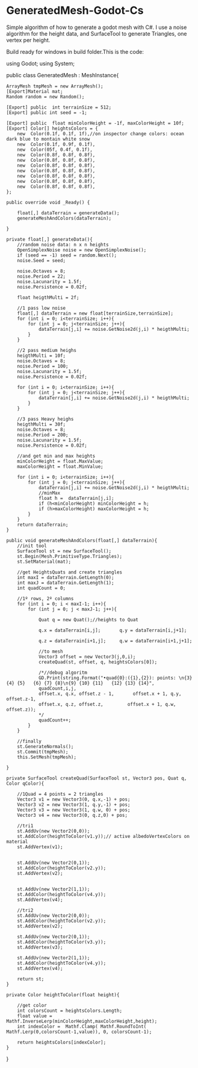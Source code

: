 # GeneratedMesh-Godot-Cs
Simple algorithm of how to generate a godot mesh with C#. I use a noise algorithm for the height data, and SurfaceTool to generate Triangles, one vertex per height.

Build ready for windows in build folder.This is the code:

using Godot;
using System;

public class GeneratedMesh : MeshInstance{

    ArrayMesh tmpMesh = new ArrayMesh();
    [Export]Material mat; 
    Random random = new Random();

    [Export] public  int terrainSize = 512;
    [Export] public int seed = -1;

    [Export] public  float minColorHeight = -1f, maxColorHeight = 10f;
    [Export] Color[] heightsColors = {
        new  Color(0.1f, 0.1f, 1f),//on inspector change colors: ocean dark blue to montain white snow
        new  Color(0.1f, 0.9f, 0.1f),
        new  Color(05f, 0.4f, 0.1f),
        new  Color(0.8f, 0.8f, 0.8f),
        new  Color(0.8f, 0.8f, 0.8f),
        new  Color(0.8f, 0.8f, 0.8f),
        new  Color(0.8f, 0.8f, 0.8f),
        new  Color(0.8f, 0.8f, 0.8f),
        new  Color(0.8f, 0.8f, 0.8f),
        new  Color(0.8f, 0.8f, 0.8f),
    };

    public override void _Ready() {

        float[,] dataTerrain = generateData();
        generateMeshAndColors(dataTerrain);

    }

    private float[,] generateData(){
        //random noise data: n x n heights
        OpenSimplexNoise noise = new OpenSimplexNoise();
        if (seed == -1) seed = random.Next();
        noise.Seed = seed;

        noise.Octaves = 8;
        noise.Period = 22;
        noise.Lacunarity = 1.5f;
        noise.Persistence = 0.02f;

        float heigthMulti = 2f;

        //1 pass low noise
        float[,] dataTerrain = new float[terrainSize,terrainSize];
        for (int i = 0; i<terrainSize; i++){
            for (int j = 0; j<terrainSize; j++){
                dataTerrain[j,i] += noise.GetNoise2d(j,i) * heigthMulti;
            }
        }

        //2 pass medium heighs
        heigthMulti = 10f;
        noise.Octaves = 8;
        noise.Period = 100;
        noise.Lacunarity = 1.5f;
        noise.Persistence = 0.02f;
        
        for (int i = 0; i<terrainSize; i++){
            for (int j = 0; j<terrainSize; j++){
                dataTerrain[j,i] += noise.GetNoise2d(j,i) * heigthMulti;
            }
        }

        //3 pass Heavy heighs
        heigthMulti = 30f;
        noise.Octaves = 8;
        noise.Period = 200;
        noise.Lacunarity = 1.5f;
        noise.Persistence = 0.02f;

        //and get min and max heights
        minColorHeight = float.MaxValue;
        maxColorHeight = float.MinValue;

        for (int i = 0; i<terrainSize; i++){
            for (int j = 0; j<terrainSize; j++){
                dataTerrain[j,i] += noise.GetNoise2d(j,i) * heigthMulti;
                //minMax
                float h =  dataTerrain[j,i];
                if (h<minColorHeight) minColorHeight = h;
                if (h>maxColorHeight) maxColorHeight = h;
            }
        }
        return dataTerrain;
    }

    public void generateMeshAndColors(float[,] dataTerrain){
        //init tool 
        SurfaceTool st = new SurfaceTool();
        st.Begin(Mesh.PrimitiveType.Triangles);
        st.SetMaterial(mat);

        //get HeightsQuats and create triangles
        int maxI = dataTerrain.GetLength(0);
        int maxJ = dataTerrain.GetLength(1);
        int quadCount = 0;

        //1º rows, 2º columns
        for (int i = 0; i < maxI-1; i++){
            for (int j = 0; j < maxJ-1; j++){
                
                Quat q = new Quat();//heights to Quat
                
                q.x = dataTerrain[i,j];       q.y = dataTerrain[i,j+1];

                q.z = dataTerrain[i+1,j];     q.w = dataTerrain[i+1,j+1];

                //to mesh
                Vector3 offset = new Vector3(j,0,i);
                createQuad(st, offset, q, heightsColors[0]);

                /*//debug algoritm
                GD.Print(string.Format("•quad{0}:({1},{2}): points: \n{3} {4} {5}   {6} {7} {8}\n{9} {10} {11}   {12} {13} {14}",
                quadCount,i,j, 
                offset.x, q.x, offset.z - 1,       offset.x + 1, q.y, offset.z-1,
                offset.x, q.z, offset.z,         offset.x + 1, q.w, offset.z));
                */
                quadCount++;
            }
        }

        //finally
        st.GenerateNormals();
        st.Commit(tmpMesh);
        this.SetMesh(tmpMesh);

    }

    private SurfaceTool createQuad(SurfaceTool st, Vector3 pos, Quat q, Color qColor){
        
        //1Quad = 4 points = 2 triangles
        Vector3 v1 = new Vector3(0, q.x,-1) + pos;
        Vector3 v2 = new Vector3(1, q.y,-1) + pos;
        Vector3 v3 = new Vector3(1, q.w, 0) + pos;
        Vector3 v4 = new Vector3(0, q.z,0) + pos;

        //tri1
        st.AddUv(new Vector2(0,0));
        st.AddColor(heightToColor(v1.y));// active albedoVertexColors on material
        st.AddVertex(v1);
        

        st.AddUv(new Vector2(0,1));
        st.AddColor(heightToColor(v2.y));
        st.AddVertex(v2);


        st.AddUv(new Vector2(1,1));
        st.AddColor(heightToColor(v4.y));
        st.AddVertex(v4);

        //tri2
        st.AddUv(new Vector2(0,0));
        st.AddColor(heightToColor(v2.y));
        st.AddVertex(v2);

        st.AddUv(new Vector2(0,1));
        st.AddColor(heightToColor(v3.y));
        st.AddVertex(v3);

        st.AddUv(new Vector2(1,1));
        st.AddColor(heightToColor(v4.y));
        st.AddVertex(v4);

        return st;
    }

    private Color heightToColor(float height){

        //get color
        int colorsCount = heightsColors.Length;
        float value = Mathf.InverseLerp(minColorHeight,maxColorHeight,height);
        int indexColor =  Mathf.Clamp( Mathf.RoundToInt( Mathf.Lerp(0,colorsCount-1,value)), 0, colorsCount-1);
        
        return heightsColors[indexColor];
    }

}

